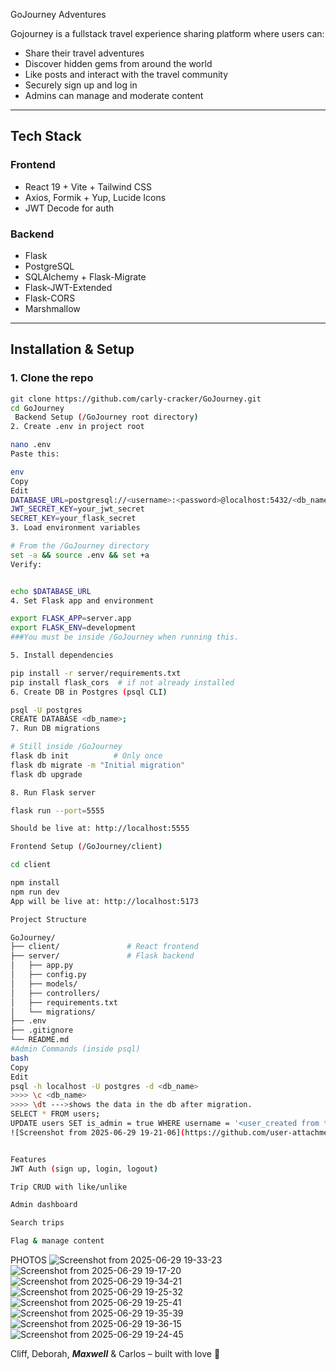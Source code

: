 
GoJourney Adventures

Gojourney is a fullstack travel experience sharing platform where users can:
- Share their travel adventures
- Discover hidden gems from around the world
- Like posts and interact with the travel community
- Securely sign up and log in
- Admins can manage and moderate content

---

## Tech Stack

### Frontend
- React 19 + Vite + Tailwind CSS
- Axios, Formik + Yup, Lucide Icons
- JWT Decode for auth

### Backend
- Flask
- PostgreSQL
- SQLAlchemy + Flask-Migrate
- Flask-JWT-Extended
- Flask-CORS
- Marshmallow

---

##  Installation & Setup

### 1. Clone the repo

```bash
git clone https://github.com/carly-cracker/GoJourney.git
cd GoJourney
 Backend Setup (/GoJourney root directory)
2. Create .env in project root

nano .env
Paste this:

env
Copy
Edit
DATABASE_URL=postgresql://<username>:<password>@localhost:5432/<db_name>
JWT_SECRET_KEY=your_jwt_secret
SECRET_KEY=your_flask_secret
3. Load environment variables

# From the /GoJourney directory
set -a && source .env && set +a
Verify:


echo $DATABASE_URL
4. Set Flask app and environment

export FLASK_APP=server.app
export FLASK_ENV=development
###You must be inside /GoJourney when running this.

5. Install dependencies

pip install -r server/requirements.txt
pip install flask_cors  # if not already installed
6. Create DB in Postgres (psql CLI)

psql -U postgres
CREATE DATABASE <db_name>;
7. Run DB migrations

# Still inside /GoJourney
flask db init          # Only once
flask db migrate -m "Initial migration"
flask db upgrade

8. Run Flask server

flask run --port=5555

Should be live at: http://localhost:5555

Frontend Setup (/GoJourney/client)

cd client

npm install
npm run dev
App will be live at: http://localhost:5173

Project Structure

GoJourney/
├── client/               # React frontend
├── server/               # Flask backend
│   ├── app.py
│   ├── config.py
│   ├── models/
│   ├── controllers/
│   ├── requirements.txt
│   └── migrations/
├── .env
├── .gitignore
└── README.md
#Admin Commands (inside psql)
bash
Copy
Edit
psql -h localhost -U postgres -d <db_name>
>>>> \c <db_name>
>>>> \dt --->shows the data in the db after migration.
SELECT * FROM users;
UPDATE users SET is_admin = true WHERE username = '<user_created from the app during signup>';
![Screenshot from 2025-06-29 19-21-06](https://github.com/user-attachments/assets/08c7655b-1b21-4691-92d6-5888fdd3d25f)


Features
JWT Auth (sign up, login, logout)

Trip CRUD with like/unlike

Admin dashboard

Search trips

Flag & manage content
```

PHOTOS 
![Screenshot from 2025-06-29 19-33-23](https://github.com/user-attachments/assets/a5dee33f-e9d1-4c8d-8dab-4a17550c646d)
![Screenshot from 2025-06-29 19-17-20](https://github.com/user-attachments/assets/72852d86-86a2-4f6b-849d-74223bf6d671)
![Screenshot from 2025-06-29 19-34-21](https://github.com/user-attachments/assets/576e1296-8988-4e65-846f-af580285f6c6)
![Screenshot from 2025-06-29 19-25-32](https://github.com/user-attachments/assets/7d8e7249-0a7c-41db-82b4-0c146da609f9)
![Screenshot from 2025-06-29 19-25-41](https://github.com/user-attachments/assets/25b967a7-fe42-4997-99fa-9c8fa834d4da)
![Screenshot from 2025-06-29 19-35-39](https://github.com/user-attachments/assets/424f636b-cae7-4db2-9639-4e921aaa156e)
![Screenshot from 2025-06-29 19-36-15](https://github.com/user-attachments/assets/068e4624-311e-4f6d-8a83-b8e6af3476d8)
![Screenshot from 2025-06-29 19-24-45](https://github.com/user-attachments/assets/971f1a3e-714f-47a3-8f99-3062b5dce32e)










Cliff, Deborah, ***Maxwell*** & Carlos – built with love 💖







